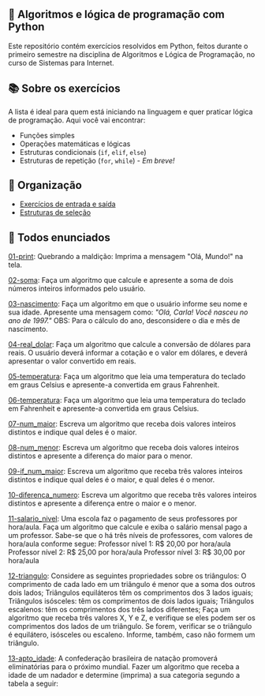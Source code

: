 ## 🐍 Algoritmos e lógica de programação com Python  
Este repositório contém exercícios resolvidos em Python, feitos durante o primeiro semestre na disciplina de Algoritmos e Lógica de Programação, no curso de Sistemas para Internet.

## 📚 Sobre os exercícios 
A lista é ideal para quem está iniciando na linguagem e quer praticar lógica de programação. Aqui você vai encontrar:
- Funções simples
- Operações matemáticas e lógicas
- Estruturas condicionais (`if`, `elif`, `else`) 
- Estruturas de repetição (`for`, `while`) - *Em breve!*


## 📂 Organização
- [Exercícios de entrada e saída](https://github.com/carlagnes/exercicios-logica-python/tree/main/entrada-saida)
- [Estruturas de seleção](https://github.com/carlagnes/exercicios-logica-python/tree/main/estruturas-de-selecao)
  
## 💬 Todos enunciados
[01-print](https://github.com/carlagnes/exercicios-logica-python/blob/main/entrada-saida/01-print.py): Quebrando a maldição: Imprima a mensagem "Olá, Mundo!" na tela.

[02-soma](https://github.com/carlagnes/exercicios-logica-python/blob/main/entrada-saida/02-soma.py): Faça um algoritmo que calcule e apresente a soma de dois números inteiros informados pelo usuário.

[03-nascimento](https://github.com/carlagnes/exercicios-logica-python/blob/main/entrada-saida/03-nascimento.py): Faça um algoritmo em que o usuário informe seu nome e sua idade. Apresente uma mensagem como: *"Olá, Carla! Você nasceu no ano de 1997."* OBS: Para o cálculo do ano, desconsidere o dia e mês de nascimento.

[04-real_dolar](https://github.com/carlagnes/exercicios-logica-python/blob/main/entrada-saida/04-real_dolar.py): Faça um algoritmo que calcule a conversão de dólares para reais. O usuário deverá informar a cotação e o valor em dólares, e deverá apresentar o valor convertido em reais.

[05-temperatura](https://github.com/carlagnes/exercicios-logica-python/blob/main/entrada-saida/05-temperatura.py): Faça um algoritmo que leia uma temperatura do teclado em graus Celsius e apresente-a convertida em graus Fahrenheit.

[06-temperatura](https://github.com/carlagnes/exercicios-logica-python/blob/main/entrada-saida/06-temperatura.py): Faça um algoritmo que leia uma temperatura do teclado em Fahrenheit e apresente-a convertida em graus Celsius.

[07-num_maior](https://github.com/carlagnes/exercicios-logica-python/blob/main/estruturas-de-selecao/07-num_maior.py): Escreva um algoritmo que receba dois valores inteiros distintos e indique qual deles é o maior.

[08-num_menor](https://github.com/carlagnes/exercicios-logica-python/blob/main/estruturas-de-selecao/08-num_menor.py): Escreva um algoritmo que receba dois valores inteiros distintos e apresente a diferença do maior para o menor.

[09-if_num_maior](https://github.com/carlagnes/exercicios-logica-python/blob/main/estruturas-de-selecao/09-if_num_maior.py): Escreva um algoritmo que receba três valores inteiros distintos e indique qual deles é o maior, e qual deles é o menor.

[10-diferenca_numero](https://github.com/carlagnes/exercicios-logica-python/blob/main/estruturas-de-selecao/10-diferenca.py): Escreva um algoritmo que receba três valores inteiros distintos e apresente a diferença entre o maior e o menor.

[11-salario_nivel](https://github.com/carlagnes/exercicios-logica-python/blob/main/estruturas-de-selecao/11-salario-nivel.py): Uma escola faz o pagamento de seus professores por hora/aula. Faça um algoritmo que calcule e exiba o salário mensal pago a um professor. Sabe-se que o há três níveis de professores, com valores de hora/aula conforme segue:
Professor nível 1: R$ 20,00 por hora/aula
Professor nível 2: R$ 25,00 por hora/aula
Professor nível 3: R$ 30,00 por hora/aula

[12-triangulo](https://github.com/carlagnes/exercicios-logica-python/blob/main/estruturas-de-selecao/12-triangulo.py): Considere as seguintes propriedades sobre os triângulos:
O comprimento de cada lado em um triângulo é menor que a soma dos outros dois lados;
Triângulos equiláteros têm os comprimentos dos 3 lados iguais;
Triângulos isósceles: têm os comprimentos de dois lados iguais;
Triângulos escalenos: têm os comprimentos dos três lados diferentes;
Faça um algoritmo que receba três valores X, Y e Z, e verifique se eles podem ser os comprimentos dos lados de um triângulo. Se forem, verificar se o triângulo é equilátero, isósceles ou escaleno. Informe, também, caso não formem um triângulo.

[13-apto_idade](https://github.com/carlagnes/exercicios-logica-python/blob/main/estruturas-de-selecao/13-apto-idade.py): A confederação brasileira de natação promoverá eliminatórias para o próximo mundial. Fazer um algoritmo que receba a idade de um nadador e determine (imprima) a sua categoria segundo a tabela a seguir:


   
